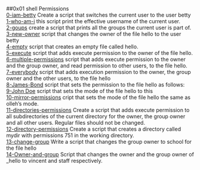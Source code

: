 ##0x01 shell Permissions  
[0-iam-betty](./0-iam_betty) Create a script that switches the current user to the user betty  
[1-who-am-i](./1-who_am_i) this script print the effective username of the current user.  
[2-goups](./2-groups]) create a script that prints all the groups the current user is part of.  
[3-new-owner](./3-new_owner) script that changes the owner of the file hello to the user betty  
[4-empty](./4-empty)  script that creates an empty file called hello.  
[5-execute](./5-exercice) script that adds execute permission to the owner of the file hello.  
[6-multiple-permissions](./6-multiple_permissions) script that adds execute permission to the owner and the group owner, and read permission to other users, to the file hello.  
[7-everybody](./7-everybody) script that adds execution permission to the owner, the group owner and the other users, to the file hello  
[8-James-Bond](./8-james-bong) script that sets the permission to the file hello as follows:  
[9-John Doe](./9-john-Doe)  script that sets the mode of the file hello to this  
[10-mirror-permissions](./10-mirror_permissions) cript that sets the mode of the file hello the same as olleh’s mode.  
[11-directories-permissions](11-directories_permissions) Create a script that adds execute permission to all subdirectories of the current directory for the owner, the group owner and all other users. Regular files should not be changed.  
[12-directory-permissions](./12-directory_permissions) Create a script that creates a directory called mydir with permissions 751 in the working directory.  
[13-change-group](./13-change_group) Write a script that changes the group owner to school for the file hello  
[14-Owner-and-group](./100-change_owner_and_group) Script that changes the owner and the group owner of _hello to vincent and staff respectively.  


